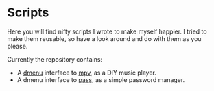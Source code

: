Scripts
===============================================================================

Here you will find nifty scripts I wrote to make myself happier. I tried to 
make them reusable, so have a look around and do with them as you please. 

Currently the repository contains:

- A [dmenu](http://tools.suckless.org/dmenu/) interface to 
  [mpv](https://mpv.io/), as a DIY music player.
- A dmenu interface to [pass](http://www.zx2c4.com/projects/password-store/), 
  as a simple password manager.
